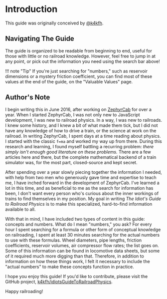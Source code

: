 # Introduction

This guide was originally conceived by [@k4kfh](http://github.com/k4kfh).

## Navigating The Guide

The guide is organized to be readable from beginning to end, useful for those with little or no railroad knowledge. However, feel free to jump in at any point, or pick out the information you need using the search bar above!

!!! note "Tip"
	If you're just searching for "numbers," such as reservoir dimensions or a mystery friction coefficient, you can find most of these values at the end of the guide, on the "Valuable Values" page.

## Author's Note

I begin writing this in June 2016, after working on [ZephyrCab](http://github.com/k4kfh/ZephyrCab) for over a year. When I started ZephyrCab, I was not only new to JavaScript development, I was new to railroad physics. In a way, I was new to railroads. I knew some history, and I knew a bit of what made them tick, but I did not have any knowledge of how to drive a train, or the science at work on the railroad. In writing ZephyrCab, I spent days at a time reading about physics. I started with the classic ``f=ma`` and worked my way up from there. During this research and learning, I found myself battling a recurring problem: *there simply isn't enough good literature on these problems.* There are a few articles here and there, but the complete mathematical backend of a train simulator was, for the most part, closed-source and kept secret.

After spending over a year slowly piecing together the information I needed, with help from two men who generously gave time and expertise to teach me, I have inched forward in the development of ZephyrCab. I've learned a lot in this time, and as beneficial to me as the search for information has been, I don't want every person who's curious about the inner workings of trains to find themselves in my position. My goal in writing *The Idiot's Guide to Railroad Physics* is to make this specialized, hard-to-find information available to all.

With that in mind, I have included two types of content in this guide: concepts and numbers. What do I mean "numbers," you ask? For every hour I spent searching for a formula or other form of conceptual knowledge on railroading, I spent at least 30 minutes searching for the actual numbers to use with these formulas. Wheel diameters, pipe lengths, friction coefficients, reservoir volumes, air compressor flow rates; the list goes on. Some of this information can be found in locomotive data sheets, but some of it required much more digging than that. Therefore, in addition to information on how these things work, I felt it necessary to include the "actual numbers" to make these concepts function in practice.

I hope you enjoy this guide! If you'd like to contribute, please visit the GitHub project, [k4kfh/idiotsGuideToRailroadPhysics](http://github.com/k4kfh/idiotsGuideToRailroadPhysics).

Happy railroading!
